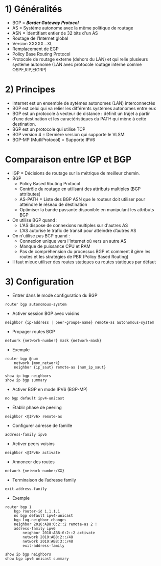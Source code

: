# 1) Généralités

* BGP = ***Border Gateway Protocol***
* AS = Système autonome avec la même politique de routage
* ASN = Identifiant entier de 32 bits d'un AS
* Routage de l’Internet global
* Version XXXXX...XL
* Remplacement de EGP
* Policy Base Routing Protocol 
* Protocole de routage externe (dehors du LAN) et qui relie plusieurs système autonome (LAN avec protocole routage interne comme OSPF,RIP,EIGRP)

# 2) Principes
* Internet est un ensemble de sytèmes autonomes (LAN) interconnectés 
* BGP est celui qui va relier les différents systèmes autonomes entre eux
* BGP est un protocole à vecteur de distance : définit un trajet a partir d’une destination et les caractéristiques du PATH qui mène à cette destination.
* BGP est un protocole qui utilise TCP
* BGP version 4 = Dernière version qui supporte le VLSM
* BGP-MP (MutliProtocol) = Supporte IPV6

# Comparaison entre IGP et BGP
* IGP = Décisions de routage sur la métrique de meilleur chemin.
* BGP 
	* Policy Based Routing Protocol
	* Contrôle du routage en utilisant des attributs multiples (BGP attributes)
	* AS-PATH = Liste des BGP ASN que le routeur doit utiliser pour atteindre le réseau de destination
	* Optimiser la bande passante disponible en manipulant les attributs BGP
* On utilise BGP quand :
	* L'AS dispose de connexions multiples sur d'autres AS
	* L’AS autorise le trafic de transit pour atteindre d’autres AS
* On n'utilise pas BGP quand :
	* Connexion unique vers l'Internet où vers un autre AS
	* Manque de puissance CPU et RAM
	* Pas de compréhension du processus BGP et comment il gère les routes et les stratégies de PBR (Policy Based Routing)
* Il faut mieux utiliser des routes statiques ou routes statiques par défaut

# 3) Configuration 

* Entrer dans le mode configuration du BGP
```
router bgp autonomous-system
```
* Activer session BGP avec voisins
```
neighbor {ip-address | peer-groupe-name} remote-as autonomous-system
```
* Propager routes BGP
```
network {network-number} mask {network-mask}
```
* Exemple 
```
router bgp @num
	network {mon_network}
	neighbor {ip_saut} remote-as {num_ip_saut}
	
show ip bgp neighbors
show ip bgp summary
```
* Activer BGP en mode IPV6 (BGP-MP)
```
no bgp default ipv4-unicast
```
* Etablir phase de peering
```
neighbor <@IPv6> remote-as
```
* Configurer adresse de famille
```
address-family ipv6
```
* Activer peers voisins
```
neighbor <@IPv6> activate
```
* Annoncer des routes 
```
network {network-number/XX}
```
* Terminaison de l’adresse family
```
exit-address-family
```
* Exemple 
```
router bgp 1 
	bgp router-id 1.1.1.1 
	no bgp default ipv4-unicast 
	bgp log-neighbor-changes 
	neighbor 2010:AB8:0:2::2 remote-as 2 ! 
	address-family ipv6 
		neighbor 2010:AB8:0:2::2 activate 
		network 2010:AB8:2::/48 
		network 2010:AB8:3::/48 
		exit-address-family
		
show ip bgp neighbors
show bgp ipv6 unicast summary
```